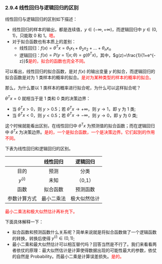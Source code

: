 

### 2.9.4 线性回归与逻辑回归的区别

线性回归与逻辑回归的区别如下描述：

- 线性回归的样本的输出，都是连续值，$y\in (-\infty ,+\infty )$，而逻辑回归中 $y\in (0,1)$，只能取 0 和 1。<span style="color:red;">嗯。</span>
- 对于拟合函数也有本质上的差别：
	- 线性回归：$f(x)=\theta ^{T}x=\theta _{1}x _{1}+\theta _{2}x _{2}+...+\theta _{n}x _{n}$
	- 逻辑回归：$f(x)=P(y=1|x;\theta )=g(\theta ^{T}x)$，其中，$g(z)=\frac{1}{1+e^{-z}}$<span style="color:red;">是的，拟合的函数也完全不同。</span>


​可以看出，线性回归的拟合函数，是对 $f(x)$ 的输出变量 $y$ 的拟合，而逻辑回归的拟合函数是对为 $1$ 类样本的概率的拟合。<span style="color:red;">是对为某种类型的样本的概率的拟合。</span>

​那么，为什么要以 1 类样本的概率进行拟合呢，为什么可以这样拟合呢？

$\theta ^{T}x=0$ 就相当于是 1 类和 0 类的决策边界：

- 当 $\theta ^{T}x>0$，则 $y>0.5$；若 $\theta ^{T}x\rightarrow +\infty$，则 $y\rightarrow  1$，即 y 为 1 类;
- 当 $\theta ^{T}x<0$，则 $y<0.5$；若 $\theta ^{T}x\rightarrow -\infty$，则 $y\rightarrow  0$，即 y 为 0 类;

这个时候就能看出区别，在线性回归中 $\theta ^{T}x$ 为预测值的拟合函数；而在逻辑回归中 $\theta ^{T}x$ 为决策边界。<span style="color:red;">是的，一个是拟合函数，一个是决策边界。它们起到的作用不同。</span>

下表为线性回归和逻辑回归的区别。


|         | 线性回归         | 逻辑回归  |
|:-------------:|:-------------:|:-----:|
| 目的     | 预测 |分类 |
|  $y^{(i)}$   | 未知     |   （0,1）|
| 函数 | 拟合函数     |   预测函数 |
| 参数计算方式| 最小二乘法      |    极大似然估计 |

<span style="color:red;">最小二乘法和极大似然估计再补充下。</span>

下面具体解释一下：

- 拟合函数和预测函数什么关系呢？简单来说就是将拟合函数做了一个逻辑函数的转换，转换后使得 $y^{(i)} \in (0,1)$;
- 最小二乘和最大似然估计可以相互替代吗？回答当然是不行了。我们来看看两者依仗的原理：最大似然估计是计算使得数据出现的可能性最大的参数，依仗的自然是 Probability。而最小二乘是计算误差损失。<span style="color:red;">是的。</span>
